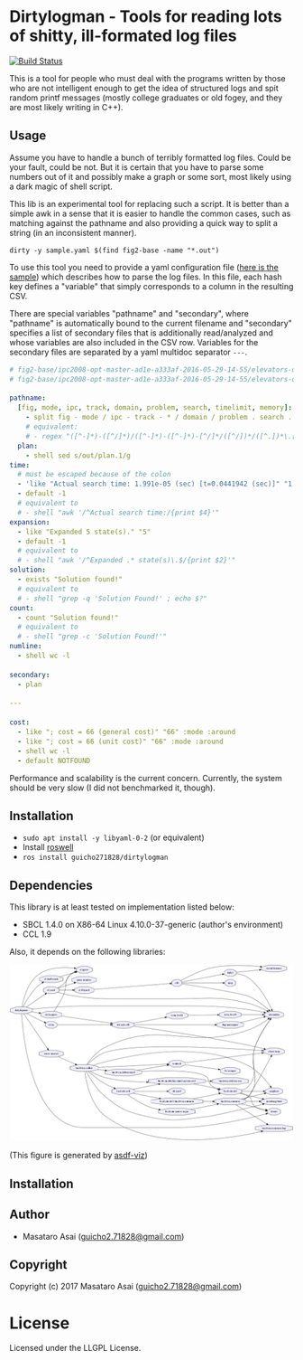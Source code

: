 
# Dirtylogman - Tools for reading lots of shitty, ill-formated log files

[![Build Status](https://travis-ci.org/guicho271828/dirtylogman.svg?branch=master)](https://travis-ci.org/guicho271828/dirtylogman)

This is a tool for people who must deal with the programs written by those who
are not intelligent enough to get the idea of structured logs and spit random
printf messages (mostly college graduates or old fogey, and they are most likely
writing in C++).

## Usage

Assume you have to handle a bunch of terribly formatted log files. Could be your
fault, could be not. But it is certain that you have to parse some numbers out
of it and possibly make a graph or some sort, most likely using a dark magic of
shell script.

This lib is an experimental tool for replacing such a script. It is better
than a simple awk in a sense that it is easier to handle the common cases,
such as matching against the pathname and also providing a quick way to split a string
(in an inconsistent manner).

    dirty -y sample.yaml $(find fig2-base -name "*.out")

To use this tool you need to provide a yaml configuration file
([here is the sample](sample.yaml)) which describes how to parse the log files.
In this file, each hash key defines a "variable" that simply
corresponds to a column in the resulting CSV.

There are special variables "pathname" and "secondary", where "pathname" is
automatically bound to the current filename and "secondary" specifies a list of
secondary files that is additionally read/analyzed and whose variables are also
included in the CSV row. Variables for the secondary files are separated by a
yaml multidoc separator `---`.


``` yaml
# fig2-base/ipc2008-opt-master-ad1e-a333af-2016-05-29-14-55/elevators-opt08/p01.ad1e.1800.4000000.out
# fig2-base/ipc2008-opt-master-ad1e-a333af-2016-05-29-14-55/elevators-opt08/p01.ad1e.1800.4000000.plan.1

pathname:
  [fig, mode, ipc, track, domain, problem, search, timelimit, memory]:
    - split fig - mode / ipc - track - * / domain / problem . search . timelimit . memory . *
    # equivalent:
    # - regex "([^-]*)-([^/]*)/([^-]*)-([^-]*)-[^/]*/([^/])*/([^.])*\.[^.]*\.([^.])*\.([^.])*\.out"
  plan:
    - shell sed s/out/plan.1/g
time:
  # must be escaped because of the colon
  - 'like "Actual search time: 1.991e-05 (sec) [t=0.0441942 (sec)]" "1.991e-05"'
  - default -1
  # equivalent to
  # - shell "awk '/^Actual search time:/{print $4}'"
expansion:
  - like "Expanded 5 state(s)." "5"
  - default -1
  # equivalent to
  # - shell "awk '/^Expanded .* state(s)\.$/{print $2}'"
solution:
  - exists "Solution found!"
  # equivalent to
  # - shell "grep -q 'Solution Found!' ; echo $?"
count:
  - count "Solution found!"
  # equivalent to
  # - shell "grep -c 'Solution Found!'"
numline:
  - shell wc -l

secondary:
  - plan
  
---

cost:
  - like "; cost = 66 (general cost)" "66" :mode :around
  - like "; cost = 66 (unit cost)" "66" :mode :around
  - shell wc -l
  - default NOTFOUND
```

Performance and scalability is the current concern.
Currently, the system should be very slow (I did not benchmarked it, though).

## Installation

+ `sudo apt install -y libyaml-0-2` (or equivalent)
+ Install [roswell](http://roswell.github.io/)
+ `ros install guicho271828/dirtylogman`

## Dependencies

This library is at least tested on implementation listed below:

+ SBCL 1.4.0 on X86-64 Linux 4.10.0-37-generic (author's environment)
+ CCL 1.9

Also, it depends on the following libraries:

![dependency](dirtylogman.png)

(This figure is generated by [asdf-viz](https://github.com/guicho271828/asdf-viz))

## Installation

## Author

* Masataro Asai (guicho2.71828@gmail.com)

## Copyright

Copyright (c) 2017 Masataro Asai (guicho2.71828@gmail.com)

# License

Licensed under the LLGPL License.


